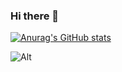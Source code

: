 ### Hi there 👋

[![Anurag's GitHub stats](https://github-readme-stats.vercel.app/api?username=Sakurato-acg)](https://github.com/anuraghazra/github-readme-stats) 

![Alt](https://repobeats.axiom.co/api/embed/49279450049d2ae4e97add13491a8be14abb538b.svg "Repobeats analytics image")
